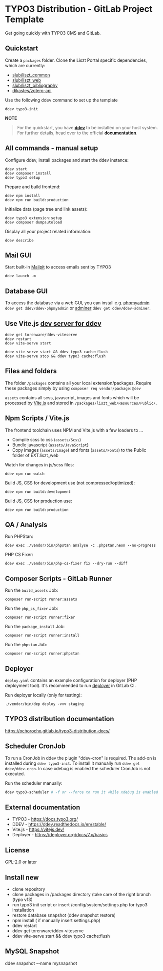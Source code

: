 # TYPO3 Distribution - GitLab Project Template

Get going quickly with TYPO3 CMS and GitLab.

## Quickstart

Create a `packages` folder. Clone the Liszt Portal specific dependencies, which are currently:

- [slub/liszt_common](https://github.com/slub/liszt_common)
- [slub/liszt_web](https://github.com/slub/liszt_web)
- [slub/liszt_bibliography](https://github.com/slub/liszt_bibliography)
- [dikastes/zotero-api](https://github.com/dikastes/zotero-api)
  
Use the following ddev command to set up the template

`ddev typo3-init`

**NOTE**

> For the quickstart, you have **[ddev](https://ddev.readthedocs.io/en/stable/)** to
be installed on your host system. For further details, head over to the official **[documentation](https://ochorocho.gitlab.io/typo3-distribution-docs/)**.


## All commands - manual setup

Configure ddev, install packages and start the ddev instance:

```
ddev start
ddev composer install
ddev typo3 setup
```

Prepare and build frontend:

```
ddev npm install
ddev npm run build:production
```

Initialize data (page tree and link assets):

```
ddev typo3 extension:setup
ddev composer dumpautoload
```

Display all your project related information:

```
ddev describe
```

## Mail GUI

Start built-in [Mailpit](https://github.com/axllent/mailpit) to access emails sent by TYPO3

```
ddev launch -m
```

## Database GUI

To access the database via a web GUI, you can install e.g. [phpmyadmin](https://www.phpmyadmin.net/)
`ddev get ddev/ddev-phpmyadmin` or [adminer](https://www.adminer.org/de/) `ddev get ddev/ddev-adminer`.

## Use Vite.js [dev server for ddev](https://github.com/torenware/ddev-viteserve#getting-started)

```
ddev get torenware/ddev-viteserve
ddev restart
ddev vite-serve start
```

```
ddev vite-serve start && ddev typo3 cache:flush
ddev vite-serve stop && ddev typo3 cache:flush
```

## Files and folders

The folder `/packages` contains all your local extension/packages.
Require these packages simply by using `composer req vendor/package:@dev`

`assets` contains all scss, javascript, images and fonts which will be processed
by [Vite.js](https://vitejs.dev/) and stored in `/packages/liszt_web/Resources/Public/`.

## Npm Scripts / Vite.js

The frontend toolchain uses NPM and Vite.js with a few loaders to ...
  * Compile scss to css (`assets/Scss`)
  * Bundle javascript (`assets/JavaScript`)
  * Copy images (`assets/Image`) and fonts (`assets/Fonts`) to the Public folder of EXT:liszt_web

Watch for changes in js/scss files:
```
ddev npm run watch
```

Build JS, CSS for development use (not compressed/optimized):
```
ddev npm run build:development
```

Build JS, CSS for production use:
```
ddev npm run build:production
```

## QA / Analysis

Run PHPStan:
```
ddev exec ./vendor/bin/phpstan analyse -c .phpstan.neon --no-progress
```

PHP CS Fixer:
```
ddev exec ./vendor/bin/php-cs-fixer fix --dry-run --diff
```

## Composer Scripts - GitLab Runner

Run the `build_assets` Job:
```
composer run-script runner:assets
```

Run the `php_cs_fixer` Job:
```
composer run-script runner:fixer
```

Run the `package_install` Job:
```
composer run-script runner:install
```

Run the `phpstan` Job:
```
composer run-script runner:phpstan
```

## Deployer

`deploy.yaml` contains an example configuration for deployer
(PHP deployment tool). It's recommended to run [deployer](https://deployer.org/)
in GitLab CI.

Run deployer locally (only for testing):
```
./vendor/bin/dep deploy -vvv staging
```

## TYPO3 distribution documentation

https://ochorocho.gitlab.io/typo3-distribution-docs/

## Scheduler CronJob

To run a CronJob in ddev the plugin "ddev-cron" is required.
The add-on is installed during `ddev typo3-init`.
To install it manually run `ddev get ddev/ddev-cron`.
In case xdebug is enabled the scheduler CronJob is not executed.

Run the scheduler manually:

```bash
ddev typo3-scheduler # -f or --force to run it while xdebug is enabled
```

## External documentation

  * TYPO3 - https://docs.typo3.org/
  * DDEV - https://ddev.readthedocs.io/en/stable/
  * Vite.js - https://vitejs.dev/
  * Deployer - https://deployer.org/docs/7.x/basics

## License

GPL-2.0 or later



## Install new
- clone repository
- clone packages in /packages directory  /take care of the right branch (typo v13)
- run typo3 init script or insert /config/system/settings.php for typo3 installation
- restore database snapshot (ddev snapshot restore)
- npm install ( if manually insert settings.php)
- ddev restart
- ddev get torenware/ddev-viteserve
- ddev vite-serve start && ddev typo3 cache:flush


## MySQL Snapshot
ddev snapshot --name mysnapshot
